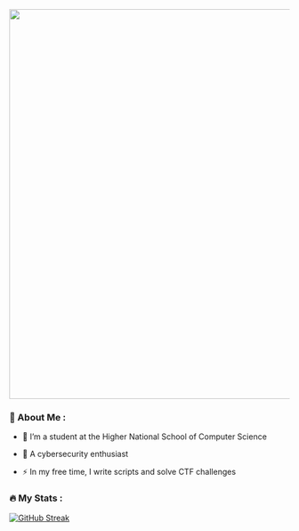 <div id="header" align="center">
  <img src="https://media.giphy.com/media/Z2CZ7teqaKtDLjlWsr/giphy.gif" width="700"/>
</div>


### :book: About Me :

- :telescope: I’m a student at the Higher National School of Computer Science

- :seedling: A cybersecurity enthusiast

- :zap: In my free time, I write scripts and solve CTF challenges

### :fire: My Stats :

[![GitHub Streak](http://github-readme-streak-stats.herokuapp.com?user=not1cyyy&theme=dark&background=000000)](https://git.io/streak-stats)

